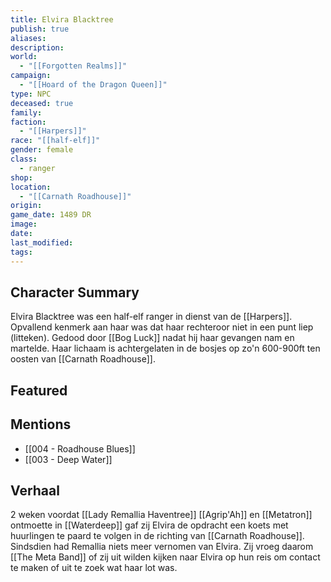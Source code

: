 ```yaml
---
title: Elvira Blacktree
publish: true
aliases: 
description: 
world:
  - "[[Forgotten Realms]]"
campaign:
  - "[[Hoard of the Dragon Queen]]"
type: NPC
deceased: true
family: 
faction:
  - "[[Harpers]]"
race: "[[half-elf]]"
gender: female
class:
  - ranger
shop: 
location:
  - "[[Carnath Roadhouse]]"
origin: 
game_date: 1489 DR
image: 
date: 
last_modified: 
tags: 
---
```

## Character Summary
Elvira Blacktree was een half-elf ranger in dienst van de [[Harpers]]. Opvallend kenmerk aan haar was dat haar rechteroor niet in een punt liep (litteken). Gedood door [[Bog Luck]] nadat hij haar gevangen nam en martelde. Haar lichaam is achtergelaten in de bosjes op zo'n 600-900ft ten oosten van [[Carnath Roadhouse]].

## Featured

## Mentions
- [[004 - Roadhouse Blues]]
- [[003 - Deep Water]]

## Verhaal
2 weken voordat [[Lady Remallia Haventree]] [[Agrip'Ah]] en [[Metatron]] ontmoette in [[Waterdeep]] gaf zij Elvira de opdracht een koets met huurlingen te paard te volgen in de richting van [[Carnath Roadhouse]]. Sindsdien had Remallia niets meer vernomen van Elvira. Zij vroeg daarom [[The Meta Band]] of zij uit wilden kijken naar Elvira op hun reis om contact te maken of uit te zoek wat haar lot was.